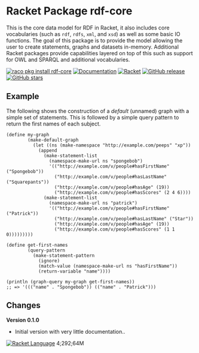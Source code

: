 Racket Package rdf-core
========
This is the core data model for RDF in Racket, it also includes core vocabularies (such as `rdf`, `rdfs`, `xml`, and `xsd`) as
well as some basic IO functions. The goal of this package is to provide the model allowing the user to create
statements, graphs and datasets in-memory. Additional Racket packages provide capabilities layered on top of this such
as support for OWL and SPARQL and additional vocabularies.

[![raco pkg install rdf-core](https://img.shields.io/badge/raco%20pkg%20install-rdf--core-blue.svg)](http://pkgs.racket-lang.org/package/rdf-core)
[![Documentation](https://img.shields.io/badge/raco%20docs-rdf--core-blue.svg)](http://docs.racket-lang.org/rdf-core/index.html)
[![Racket](https://github.com/johnstonskj/racket-rdf-core/actions/workflows/racket.yml/badge.svg)](https://github.com/johnstonskj/racket-rdf-core/actions/workflows/racket.yml)
[![GitHub release](https://img.shields.io/github/release/johnstonskj/racket-rdf-core.svg?style=flat-square)](https://github.com/johnstonskj/racket-rdf-core/releases)
[![GitHub stars](https://img.shields.io/github/stars/johnstonskj/racket-rdf-core.svg)](https://github.com/johnstonskj/racket-rdf-core/stargazers)

## Example

The following shows the construction of a *default* (unnamed) graph with a simple set of statements. This is followed by a
simple query pattern to return the first names of each subject.

``` racket
(define my-graph
        (make-default-graph
          (let ((ns (make-namespace "http://example.com/peeps" "xp"))
            (append
              (make-statement-list
                (namespace-make-url ns "spongebob")
                '(("http://example.com/v/people#hasFirstName" ("Spongebob"))
                  ("http://example.com/v/people#hasLastName" ("Squarepants"))
                  ("http://example.com/v/people#hasAge" (19))
                  ("http://example.com/v/people#hasScores" (2 4 6))))
              (make-statement-list
                (namespace-make-url ns "patrick")
                '(("http://example.com/v/people#hasFirstName" ("Patrick"))
                  ("http://example.com/v/people#hasLastName" ("Star"))
                  ("http://example.com/v/people#hasAge" (19))
                  ("http://example.com/v/people#hasScores" (1 1 0)))))))))

(define get-first-names
        (query-pattern
          (make-statement-pattern
            (ignore)
            (match-value (namespace-make-url ns "hasFirstName"))
            (return-variable "name"))))

(println (graph-query my-graph get-first-names))
;; => '((("name" . "Spongebob")) (("name" . "Patrick")))
```

## Changes

**Version 0.1.0**

- Initial version with very little documentation..

[![Racket Language](https://racket-lang.org/logo-and-text-1-2.png)](https://racket-lang.org/)
4;292;64M

